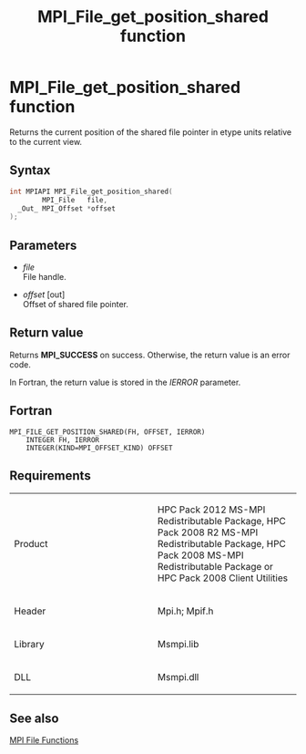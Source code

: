 ﻿---
title: MPI_File_get_position_shared function
TOCTitle: MPI_File_get_position_shared function
ms:assetid: dc3cb8ad-032d-49b4-a9fc-97ae738aef4e
ms:mtpsurl: https://msdn.microsoft.com/en-us/library/Dn473318(v=VS.85)
ms:contentKeyID: 59360864
ms.date: 03/28/2018
mtps_version: v=VS.85
f1_keywords:
- MPI_FILE_GET_POSITION_SHARED
- mpif/MPI_File_get_position_shared
- mpi/MPI_FILE_GET_POSITION_SHARED
dev_langs:
- C++
- C
---

# MPI\_File\_get\_position\_shared function

Returns the current position of the shared file pointer in etype units relative to the current view.

## Syntax

``` c++
int MPIAPI MPI_File_get_position_shared(
        MPI_File   file,
  _Out_ MPI_Offset *offset
);
```

## Parameters

  - *file*  
    File handle.

  - *offset* \[out\]  
    Offset of shared file pointer.

## Return value

Returns **MPI\_SUCCESS** on success. Otherwise, the return value is an error code.

In Fortran, the return value is stored in the *IERROR* parameter.

## Fortran

    MPI_FILE_GET_POSITION_SHARED(FH, OFFSET, IERROR)
        INTEGER FH, IERROR
        INTEGER(KIND=MPI_OFFSET_KIND) OFFSET

## Requirements

<table>
<colgroup>
<col style="width: 50%" />
<col style="width: 50%" />
</colgroup>
<tbody>
<tr class="odd">
<td><p>Product</p></td>
<td><p>HPC Pack 2012 MS-MPI Redistributable Package, HPC Pack 2008 R2 MS-MPI Redistributable Package, HPC Pack 2008 MS-MPI Redistributable Package or HPC Pack 2008 Client Utilities</p></td>
</tr>
<tr class="even">
<td><p>Header</p></td>
<td>Mpi.h;
Mpif.h</td>
</tr>
<tr class="odd">
<td><p>Library</p></td>
<td>Msmpi.lib</td>
</tr>
<tr class="even">
<td><p>DLL</p></td>
<td>Msmpi.dll</td>
</tr>
</tbody>
</table>


## See also

[MPI File Functions](mpi-file-functions.md)

